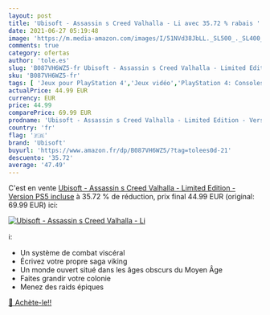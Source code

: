 ```yaml
---
layout: post
title: 'Ubisoft - Assassin s Creed Valhalla - Li avec 35.72 % rabais '
date: 2021-06-27 05:19:48
image: 'https://m.media-amazon.com/images/I/51NVd38JbLL._SL500_._SL400_.jpg'
comments: true
category: ofertas
author: 'tole.es'
slug: 'B087VH6WZ5-fr Ubisoft - Assassin s Creed Valhalla - Limited Edition -...'
sku: 'B087VH6WZ5-fr'
tags: [ 'Jeux pour PlayStation 4','Jeux vidéo','PlayStation 4: Consoles, jeux et accessoires','ubisoft', ]
actualPrice: 44.99 EUR
currency: EUR
price: 44.99
comparePrice: 69.99 EUR
prodname: 'Ubisoft - Assassin s Creed Valhalla - Limited Edition - Version PS5 incluse'
country: 'fr'
flag: '🇫🇷'
brand: 'Ubisoft'
buyurl: 'https://www.amazon.fr/dp/B087VH6WZ5/?tag=tolees0d-21'
descuento: '35.72'
average: '47.49'
---
```


C'est en vente [Ubisoft - Assassin s Creed Valhalla - Limited Edition - Version PS5 incluse](https://www.amazon.fr/dp/B087VH6WZ5/?tag=tolees0d-21)  à  35.72 % de réduction, prix final  44.99 EUR (original: 69.99 EUR) ici:

[![Ubisoft - Assassin s Creed Valhalla - Li](https://m.media-amazon.com/images/I/51NVd38JbLL._SL500_._SL400_.jpg)](https://www.amazon.fr/dp/B087VH6WZ5/?tag=tolees0d-21)

ℹ️:

- Un système de combat viscéral
- Écrivez votre propre saga viking
- Un monde ouvert situé dans les âges obscurs du Moyen Âge
- Faites grandir votre colonie
- Menez des raids épiques

[🛒 Achète-le!!](https://www.amazon.fr/dp/B087VH6WZ5/?tag=tolees0d-21)

